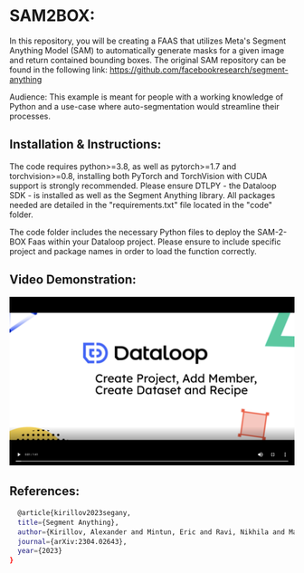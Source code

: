 # SAM2BOX: 
In this repository, you will be creating a FAAS that utilizes Meta's Segment Anything Model (SAM) to automatically generate masks for a given image and return contained bounding boxes. The original SAM repository can be found in the following link: https://github.com/facebookresearch/segment-anything


Audience: This example is meant for people with a working knowledge of Python and a use-case where auto-segmentation would streamline their processes.

## Installation & Instructions:
The code requires python>=3.8, as well as pytorch>=1.7 and torchvision>=0.8, installing both PyTorch and TorchVision with CUDA support is strongly recommended. Please ensure DTLPY - the Dataloop SDK - is installed as well as the Segment Anything library. All packages needed are detailed in the "requirements.txt" file located in the "code" folder.

The code folder includes the necessary Python files to deploy the SAM-2-BOX Faas within your Dataloop project. Please ensure to include specific project and package names in order to load the function correctly.


## Video Demonstration:

<a href="https://app.guidde.com/playbooks/playlist/a1wWTznUYk3Lz2XfNr7CnV?origin=5t6jUg49oKbdkAHbb3uDjMR9MDr2&active=0" rel="noreferrer noopener">![Video Demonstrations](https://github.com/dataloop-ai-apps/faas-ocr-demo/blob/main/images/StartOfVideo.png)</a>



## References:
```sh
  @article{kirillov2023segany,
  title={Segment Anything},
  author={Kirillov, Alexander and Mintun, Eric and Ravi, Nikhila and Mao, Hanzi and Rolland, Chloe and Gustafson, Laura and Xiao, Tete and Whitehead, Spencer and Berg, Alexander C. and Lo, Wan-Yen and Doll{\'a}r, Piotr and Girshick, Ross},
  journal={arXiv:2304.02643},
  year={2023}
}
  ```

